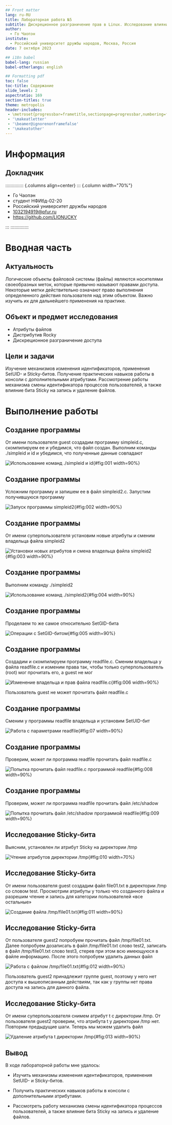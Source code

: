 ```yaml
---
## Front matter
lang: ru-RU
title: Лабораторная работа №5
subtitle: Дискреционное разграничение прав в Linux. Исследование влияния дополнительных атрибутов
author:
  - Го Чаопэн
institute:
  - Российский университет дружбы народов, Москва, Россия
date: 7 октября 2023

## i18n babel
babel-lang: russian
babel-otherlangs: english

## Formatting pdf
toc: false
toc-title: Содержание
slide_level: 2
aspectratio: 169
section-titles: true
theme: metropolis
header-includes:
 - \metroset{progressbar=frametitle,sectionpage=progressbar,numbering=fraction}
 - '\makeatletter'
 - '\beamer@ignorenonframefalse'
 - '\makeatother'
---
```


# Информация

## Докладчик

:::::::::::::: {.columns align=center}
::: {.column width="70%"}

  * Го Чаопэн
  * студент НФИбд-02-20
  * Российский университет дружбы народов
  * [1032194919@pfur.ru](mailto:1032194919@pfur.ru)
  * <https://github.com/LIONUCKY>

:::
::::::::::::::

# Вводная часть

## Актуальность

Логические объекты файловой системы (файлы) являются носителями своеобразных меток, которые привычно называют правами доступа. Некоторые метки действительно означают право выполнения определенного действия пользователя над этим объектом. Важно изучить их для дальнейшего применения на практике.


## Объект и предмет исследования

- Атрибуты файлов
- Дистрибутив Rocky
- Дискреционное разграничение доступа

## Цели и задачи

Изучение механизмов изменения идентификаторов, применения SetUID- и Sticky-битов. Получение практических навыков работы в консоли с дополнительными атрибутами. Рассмотрение работы механизма смены идентификатора процессов пользователей, а также влияние бита Sticky на запись и удаление файлов.

# Выполнение работы

## Создание программы

От имени пользователя guest создадим программу simpleid.c, скомпилируем ее и убедимся, что файл создан. Выполним команды ./simpleid и id и убедимся, что полученные данные совпадают

![Использование команд ./simpleid и id](image/fig001.png){#fig:001 width=90%}


## Создание программы

Усложним программу и запишем ее в файл simpleid2.c. Запустим получившуюся программу

![Запуск программы simpleid2](image/fig002.png){#fig:002 width=90%}


## Создание программы

От имени суперпользователя установим новые атрибуты и сменим владельца файла simpleid2

![Установки новых атрибутов и смена владельца файла simpleid2](image/fig003.png){#fig:003 width=90%}


## Создание программы


Выполним команду ./simpleid2

![Использование команд ./simpleid2](image/fig004.png){#fig:004 width=90%}

## Создание программы

Проделаем то же самое относительно SetGID-бита

![Операции с SetGID-битом](image/fig005.png){#fig:005 width=90%}


## Создание программы

Создадим и скомпилируем программу readfile.c. Сменим владельца у файла readfile.c и изменим права так, чтобы только суперпользователь (root) мог прочитать его, a guest не мог

![Изменение владельца и прав файла readfile.c](image/fig006.png){#fig:006 width=90%}


 Пользователь guest не может прочитать файл readfile.c


## Создание программы

Сменим у программы readfile владельца и установим SetUID-бит

![Работа с параметрами readfile](image/fig007.png){#fig:07 width=90%}


## Создание программы

Проверим, может ли программа readfile прочитать файл readfile.c

![Попытка прочитать файл readfile.c программой readfile](image/fig008.png){#fig:008 width=90%}


## Создание программы

Проверим, может ли программа readfile прочитать файл /etc/shadow

![Попытка прочитать файл /etc/shadow программой readfile](image/fig009.png){#fig:009 width=90%}


## Исследование Sticky-бита

Выясним, установлен ли атрибут Sticky на директории /tmp

![Чтение атрибутов директории /tmp](image/fig010.png){#fig:010 width=70%}


## Исследование Sticky-бита

От имени пользователя guest создадим файл file01.txt в директории /tmp
со словом test. Просмотрим атрибуты у только что созданного файла и разрешим чтение и запись для категории пользователей «все остальные»

![Создание файла /tmp/file01.txt](image/fig011.png){#fig:011 width=90%}


## Исследование Sticky-бита

От пользователя guest2 попробуем прочитать файл /tmp/file01.txt. Далее попробуем дозаписать в файл /tmp/file01.txt слово test2, записать в файл /tmp/file01.txt слово test3, стерев при этом всю имеющуюся в файле информацию. После этого попробуем удалить данных файл

![Работа с файлом /tmp/file01.txt](image/fig012.png){#fig:012 width=90%}

Пользователь guest2 принадлежит группе guest, поэтому у него нет доступа к вышеописанным действиям, так как у группы нет права доступа на запись для данного файла.

## Исследование Sticky-бита

От имени суперпользователя снимем атрибут t с директории /tmp. От пользователя guest2 проверим, что атрибута t у директории /tmp нет. Повторим предыдущие шаги. Теперь мы можем удалить файл

![Удаление атрибута t директории /tmp](image/fig013.png){#fig:013 width=90%}




## Вывод

В ходе лабораторной работы мне удалось:

 - Изучить механизмы изменения идентификаторов, применения SetUID- и Sticky-битов. 
 
 - Получить практических навыков работы в консоли с дополнительными атрибутами. 
 
 - Рассмотреть работу механизма смены идентификатора процессов пользователей, а также влияние бита Sticky на запись и удаление файлов.



